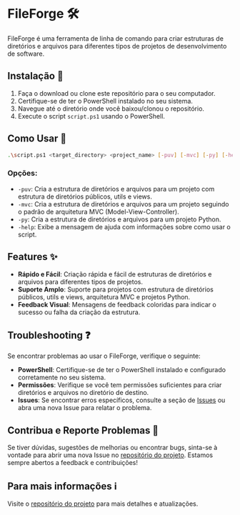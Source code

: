# FileForge 🛠️

FileForge é uma ferramenta de linha de comando para criar estruturas de diretórios e arquivos para diferentes tipos de projetos de desenvolvimento de software.

## Instalação 🚀

1. Faça o download ou clone este repositório para o seu computador.
2. Certifique-se de ter o PowerShell instalado no seu sistema.
3. Navegue até o diretório onde você baixou/clonou o repositório.
4. Execute o script `script.ps1` usando o PowerShell.

## Como Usar 📝

```bash
.\script.ps1 <target_directory> <project_name> [-puv] [-mvc] [-py] [-help]
```

### Opções:

- `-puv`: Cria a estrutura de diretórios e arquivos para um projeto com estrutura de diretórios públicos, utils e views.
- `-mvc`: Cria a estrutura de diretórios e arquivos para um projeto seguindo o padrão de arquitetura MVC (Model-View-Controller).
- `-py`: Cria a estrutura de diretórios e arquivos para um projeto Python.
- `-help`: Exibe a mensagem de ajuda com informações sobre como usar o script.

## Features ✨

- **Rápido e Fácil**: Criação rápida e fácil de estruturas de diretórios e arquivos para diferentes tipos de projetos.
- **Suporte Amplo**: Suporte para projetos com estrutura de diretórios públicos, utils e views, arquitetura MVC e projetos Python.
- **Feedback Visual**: Mensagens de feedback coloridas para indicar o sucesso ou falha da criação da estrutura.

## Troubleshooting ❓

Se encontrar problemas ao usar o FileForge, verifique o seguinte:

- **PowerShell**: Certifique-se de ter o PowerShell instalado e configurado corretamente no seu sistema.
- **Permissões**: Verifique se você tem permissões suficientes para criar diretórios e arquivos no diretório de destino.
- **Issues**: Se encontrar erros específicos, consulte a seção de [Issues](https://github.com/Gustavo2022003/FileForge/issues) ou abra uma nova Issue para relatar o problema.

## Contribua e Reporte Problemas 🤝

Se tiver dúvidas, sugestões de melhorias ou encontrar bugs, sinta-se à vontade para abrir uma nova Issue no [repositório do projeto](https://github.com/Gustavo2022003/FileForge/issues). Estamos sempre abertos a feedback e contribuições!

## Para mais informações ℹ️

Visite o [repositório do projeto](https://github.com/Gustavo2022003/FileForge) para mais detalhes e atualizações.
